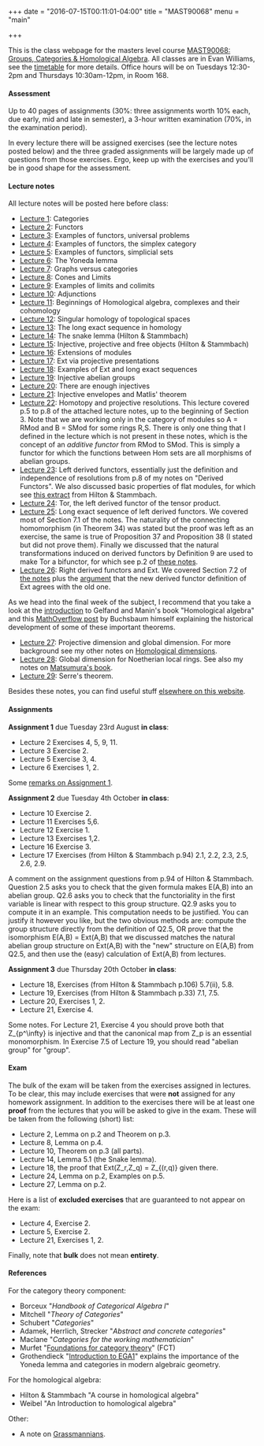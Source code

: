 +++
date = "2016-07-15T00:11:01-04:00"
title = "MAST90068"
menu = "main"

+++

This is the class webpage for the masters level course [MAST90068: Groups, Categories & Homological Algebra](https://handbook.unimelb.edu.au/view/2016/MAST90068). All classes are in Evan Williams, see the [timetable](https://sws.unimelb.edu.au/2016/Reports/List.aspx?objects=MAST90068&weeks=1-52&days=1-7&periods=1-56&template=module_by_group_list) for more details. Office hours will be on Tuesdays 12:30-2pm and Thursdays 10:30am-12pm, in Room 168.

#### Assessment

Up to 40 pages of assignments (30%: three assignments worth 10% each, due early, mid and late in semester), a 3-hour written examination (70%, in the examination period). 

In every lecture there will be assigned exercises (see the lecture notes posted below) and the three graded assignments will be largely made up of questions from those exercises. Ergo, keep up with the exercises and you'll be in good shape for the assessment.

#### Lecture notes

All lecture notes will be posted here before class:

* [Lecture 1](http://therisingsea.org/notes/mast90068/lecture1.pdf): Categories
* [Lecture 2](http://therisingsea.org/notes/mast90068/lecture2.pdf): Functors
* [Lecture 3](http://therisingsea.org/notes/mast90068/lecture3.pdf): Examples of functors, universal problems
* [Lecture 4](http://therisingsea.org/notes/mast90068/lecture4.pdf): Examples of functors, the simplex category
* [Lecture 5](http://therisingsea.org/notes/mast90068/lecture5.pdf): Examples of functors, simplicial sets
* [Lecture 6](http://therisingsea.org/notes/mast90068/lecture6.pdf): The Yoneda lemma
* [Lecture 7](http://therisingsea.org/notes/mast90068/lecture7.pdf): Graphs versus categories
* [Lecture 8](http://therisingsea.org/notes/mast90068/lecture8.pdf): Cones and Limits
* [Lecture 9](http://therisingsea.org/notes/mast90068/lecture9.pdf): Examples of limits and colimits
* [Lecture 10](http://therisingsea.org/notes/mast90068/lecture10.pdf): Adjunctions
* [Lecture 11](http://therisingsea.org/notes/mast90068/lecture11.pdf): Beginnings of Homological algebra, complexes and their cohomology
* [Lecture 12](http://therisingsea.org/notes/mast90068/lecture12.pdf): Singular homology of topological spaces
* [Lecture 13](http://therisingsea.org/notes/mast90068/lecture13.pdf): The long exact sequence in homology
* [Lecture 14](http://therisingsea.org/notes/mast90068/lecture14.pdf): The snake lemma (Hilton & Stammbach)
* [Lecture 15](http://therisingsea.org/notes/mast90068/lecture15.pdf): Injective, projective and free objects (Hilton & Stammbach)
* [Lecture 16](http://therisingsea.org/notes/mast90068/lecture16.pdf): Extensions of modules
* [Lecture 17](http://therisingsea.org/notes/mast90068/lecture17.pdf): Ext via projective presentations
* [Lecture 18](http://therisingsea.org/notes/mast90068/lecture18.pdf): Examples of Ext and long exact sequences
* [Lecture 19](http://therisingsea.org/notes/mast90068/lecture19.pdf): Injective abelian groups
* [Lecture 20](http://therisingsea.org/notes/mast90068/lecture20.pdf): There are enough injectives
* [Lecture 21](http://therisingsea.org/notes/mast90068/lecture21.pdf): Injective envelopes and Matlis' theorem
* [Lecture 22](http://therisingsea.org/notes/DerivedFunctors.pdf): Homotopy and projective resolutions. This lecture covered p.5 to p.8 of the attached lecture notes, up to the beginning of Section 3. Note that we are working only in the category of modules so A = RMod and B = SMod for some rings R,S. There is only one thing that I defined in the lecture which is not present in these notes, which is the concept of an *additive functor* from RMod to SMod. This is simply a functor for which the functions between Hom sets are all morphisms of abelian groups.
* [Lecture 23](http://therisingsea.org/notes/DerivedFunctors.pdf): Left derived functors, essentially just the definition and independence of resolutions from p.8 of my notes on "Derived Functors". We also discussed basic properties of flat modules, for which see [this extract](http://therisingsea.org/notes/mast90068/note-flatmodules.pdf) from Hilton & Stammbach.
* [Lecture 24](http://therisingsea.org/notes/mast90068/lecture24.pdf): Tor, the left derived functor of the tensor product.
* [Lecture 25](http://therisingsea.org/notes/DerivedFunctors.pdf): Long exact sequence of left derived functors. We covered most of Section 7.1 of the notes. The naturality of the connecting homomorphism (in Theorem 34) was stated but the proof was left as an exercise, the same is true of Proposition 37 and Proposition 38 (I stated but did not prove them). Finally we discussed that the natural transformations induced on derived functors by Definition 9 are used to make Tor a bifunctor, for which see p.2 of [these notes](http://therisingsea.org/notes/Tor.pdf).
* [Lecture 26](http://therisingsea.org/notes/mast90068/lecture26.pdf): Right derived functors and Ext. We covered Section 7.2 of [the notes](http://therisingsea.org/notes/DerivedFunctors.pdf) plus the [argument](http://therisingsea.org/notes/mast90068/lecture26.pdf) that the new derived functor definition of Ext agrees with the old one.

As we head into the final week of the subject, I recommend that you take a look at the [introduction](http://therisingsea.org/notes/gelfand-manin-intro.pdf) to Gelfand and Manin's book "Homological algebra" and this [MathOverflow post](http://mathoverflow.net/a/244191) by Buchsbaum himself explaining the historical development of some of these important theorems.

* [Lecture 27](http://therisingsea.org/notes/mast90068/lecture27.pdf): Projective dimension and global dimension. For more background see my other notes on [Homological dimensions](http://therisingsea.org/notes/Dimensions.pdf).
* [Lecture 28](http://therisingsea.org/notes/mast90068/lecture28.pdf): Global dimension for Noetherian local rings. See also my notes on [Matsumura's book](http://therisingsea.org/notes/Matsumura.pdf).
* [Lecture 29](http://therisingsea.org/notes/mast90068/lecture29.pdf): Serre's theorem.

Besides these notes, you can find useful stuff [elsewhere on this website](http://therisingsea.org/post/notes/).

#### Assignments

**Assignment 1** due Tuesday 23rd August **in class**:

* Lecture 2 Exercises 4, 5, 9, 11.
* Lecture 3 Exercise 2.
* Lecture 5 Exercise 3, 4.
* Lecture 6 Exercises 1, 2.

Some [remarks on Assignment 1](http://therisingsea.org/notes/mast90068/notes-assignment1.pdf).

**Assignment 2** due Tuesday 4th October **in class**:

* Lecture 10 Exercise 2.
* Lecture 11 Exercises 5,6.
* Lecture 12 Exercise 1.
* Lecture 13 Exercises 1,2.
* Lecture 16 Exercise 3.
* Lecture 17 Exercises (from Hilton & Stammbach p.94) 2.1, 2.2, 2.3, 2.5, 2.6, 2.9.

A comment on the assignment questions from p.94 of Hilton & Stammbach. Question 2.5 asks you to check that the given formula makes E(A,B) into an abelian group. Q2.6 asks you to check that the functoriality in the first variable is linear with respect to this group structure. Q2.9 asks you to compute it in an example. This computation needs to be justified. You can justify it however you like, but the two obvious methods are: compute the group structure directly from the definition of Q2.5, OR prove that the isomorphism E(A,B) = Ext(A,B) that we discussed matches the natural abelian group structure on Ext(A,B) with the "new" structure on E(A,B) from Q2.5, and then use the (easy) calculation of Ext(A,B) from lectures.

**Assignment 3** due Thursday 20th October **in class**:

* Lecture 18, Exercises (from Hilton & Stammbach p.106) 5.7(ii), 5.8.
* Lecture 19, Exercises (from Hilton & Stammbach p.33) 7.1, 7.5.
* Lecture 20, Exercises 1, 2.
* Lecture 21, Exercise 4.

Some notes. For Lecture 21, Exercise 4 you should prove both that Z_{p^\infty} is injective and that the canonical map from Z_p is an essential monomorphism. In Exercise 7.5 of Lecture 19, you should read "abelian group" for "group".

#### Exam

The bulk of the exam will be taken from the exercises assigned in lectures. To be clear, this may include exercises that were **not** assigned for any homework assignment. In addition to the exercises there will be at least one **proof** from the lectures that you will be asked to give in the exam. These will be taken from the following (short) list:

* Lecture 2, Lemma on p.2 and Theorem on p.3.
* Lecture 8, Lemma on p.4.
* Lecture 10, Theorem on p.3 (all parts).
* Lecture 14, Lemma 5.1 (the Snake lemma).
* Lecture 18, the proof that Ext(Z_r,Z_q) = Z_{(r,q)} given there.
* Lecture 24, Lemma on p.2, Examples on p.5.
* Lecture 27, Lemma on p.2.

Here is a list of **excluded exercises** that are guaranteed to not appear on the exam:

* Lecture 4, Exercise 2.
* Lecture 5, Exercise 2.
* Lecture 21, Exercises 1, 2.

Finally, note that **bulk** does not mean **entirety**.

#### References

For the category theory component:

* Borceux "*Handbook of Categorical Algebra I*"
* Mitchell "*Theory of Categories*"
* Schubert "*Categories*"
* Adamek, Herrlich, Strecker "*Abstract and concrete categories*"
* Maclane "*Categories for the working mathematician*"
* Murfet "[Foundations for category theory](http://therisingsea.org/notes/FoundationsForCategoryTheory.pdf)" (FCT)
* Grothendieck "[Introduction to EGA1](http://therisingsea.org/notes/EGA1.pdf)" explains the importance of the Yoneda lemma and categories in modern algebraic geometry.

For the homological algebra:

* Hilton & Stammbach "A course in homological algebra"
* Weibel "An Introduction to homological algebra"

Other:

* A note on [Grassmannians](http://therisingsea.org/notes/Grassmannians.pdf).